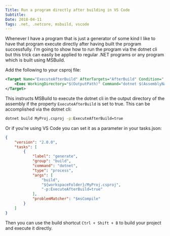 ```yaml
---
Title: Run a program directly after building in VS Code
Subtitle: 
Date: 2018-04-11
Tags: .net, .netcore, msbuild, vscode
---
```


Whenever I have a program that is just a generator of some kind I like to have that
program execute directly after having built the program successfully. I'm going to show
how to run the program via the dotnet cli but this trick can easily be applied to regular
.NET programs or any program which is built using MSBuild.

<!--more-->

Add the following to your csproj file:

```xml
<Target Name="ExecuteAfterBuild" AfterTargets="AfterBuild" Condition=" $(ExecuteAfterBuild) == true ">
    <Exec WorkingDirectory="$(OutputPath)" Command="dotnet $(AssemblyName).dll" />
</Target>
```

This instructs MSBuild to execute the dotnet cli in the output directory of the assembly if the property
`ExecuteAfterBuild` is set to true. This can be accomplished via the dotnet cli:

```bat
dotnet build MyProj.csproj -p:ExecuteAfterBuild=true
```

Or if you're using VS Code you can set it as a parameter in your tasks.json:

```json
{
    "version": "2.0.0",
    "tasks": [
        {
            "label": "generate",
            "group": "build",
            "command": "dotnet",
            "type": "process",
            "args": [
                "build",
                "${workspaceFolder}/MyProj.csproj",
                "-p:ExecuteAfterBuild=true"
            ],
            "problemMatcher": "$msCompile"
        }
    ]
}
```
Then you can use the build shortcut `Ctrl + Shift + B` to build your project and
execute it directly.
